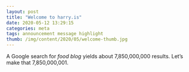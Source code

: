 ```yaml
---
layout: post
title: "Welcome to harry.is"
date: 2020-05-12 13:29:15
categories: meta
tags: announcement message highlight
thumb: /img/content/2020/05/welcome-thumb.jpg
---
```


A Google search for _food blog_ yields about 7,850,000,000 results. Let’s make
that 7,850,000,001.

<!--more-->
